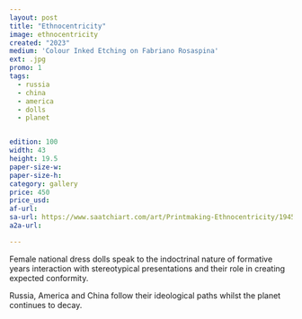 ```yaml
---
layout: post
title: "Ethnocentricity"
image: ethnocentricity
created: "2023"
medium: 'Colour Inked Etching on Fabriano Rosaspina'
ext: .jpg
promo: 1
tags:
  - russia
  - china
  - america
  - dolls
  - planet


edition: 100
width: 43
height: 19.5
paper-size-w: 
paper-size-h: 
category: gallery
price: 450
price_usd: 
af-url: 
sa-url: https://www.saatchiart.com/art/Printmaking-Ethnocentricity/19454/10326473/view
a2a-url: 

---
```


Female national dress dolls speak to the indoctrinal nature of formative years interaction with stereotypical presentations and their role in creating expected conformity. 

Russia, America and China follow their ideological paths whilst the planet continues to decay.